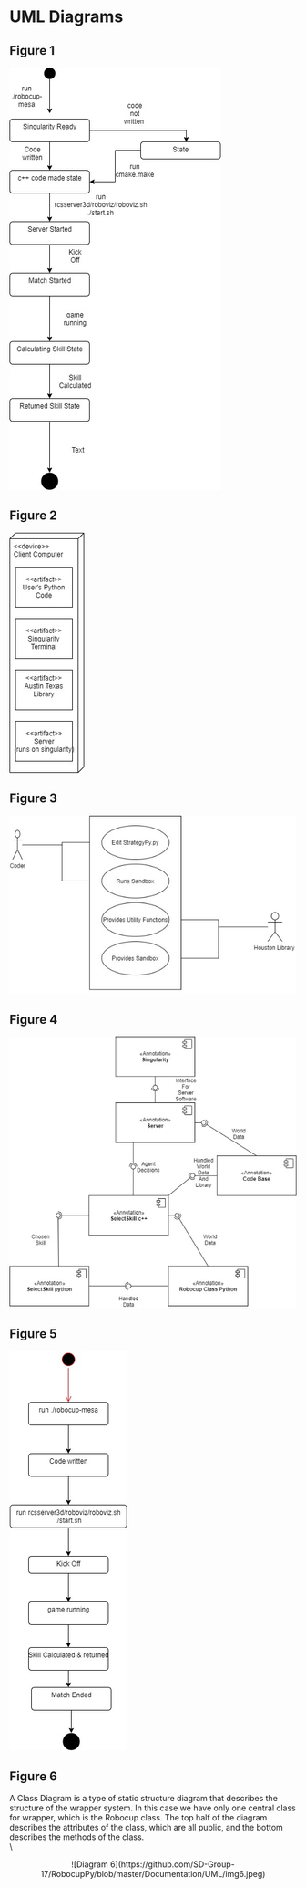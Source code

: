 # UML Diagrams

## Figure 1
![Diagram 1](https://github.com/SD-Group-17/RobocupPy/blob/master/Documentation/UML/img1.jpeg)

## Figure 2
![Diagram 2](https://github.com/SD-Group-17/RobocupPy/blob/master/Documentation/UML/img2.jpeg)

## Figure 3
![Diagram 3](https://github.com/SD-Group-17/RobocupPy/blob/master/Documentation/UML/img3.jpeg)

## Figure 4
![Diagram 4](https://github.com/SD-Group-17/RobocupPy/blob/master/Documentation/UML/img4.jpeg)

## Figure 5
![Diagram 5](https://github.com/SD-Group-17/RobocupPy/blob/master/Documentation/UML/img5.jpeg)

## Figure 6
A Class Diagram is a type of static structure diagram that describes the structure of the wrapper system. In this case we have only one central class for wrapper, which is the Robocup class. The top half of the diagram describes the attributes of the class, which are all public, and the bottom describes the methods of the class.\
\

<p align="center">
![Diagram 6](https://github.com/SD-Group-17/RobocupPy/blob/master/Documentation/UML/img6.jpeg)
</p>
